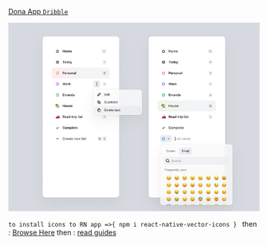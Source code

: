 [Dona App `Dribble`](https://dribbble.com/shots/15726170-Navigation-panel?utm_source=Clipboard_Shot&utm_campaign=antalik&utm_content=Navigation%20panel&utm_medium=Social_Share&utm_source=Clipboard_Shot&utm_campaign=antalik&utm_content=Navigation%20panel&utm_medium=Social_Share)

<img src='./dona-app.png' alt='dona-app'>

<!--  -->

`to install icons to RN app =>{ npm i react-native-vector-icons } `
then : [Browse Here](https://icons.expo.fyi/Index)
then : [read guides](https://docs.expo.dev/guides/icons/)
